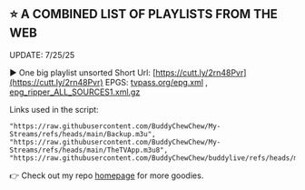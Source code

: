 ## ⭐ A COMBINED LIST OF PLAYLISTS FROM THE WEB

UPDATE: 7/25/25

▶️ One big playlist unsorted
Short Url: [https://cutt.ly/2rn48Pvr](https://cutt.ly/2rn48Pvr) EPGS: [tvpass.org/epg.xml](https://tvpass.org/epg.xml) , [epg_ripper_ALL_SOURCES1.xml.gz](https://epgshare01.online/epgshare01/epg_ripper_ALL_SOURCES1.xml.gz)

Links used in the script:

    "https://raw.githubusercontent.com/BuddyChewChew/My-Streams/refs/heads/main/Backup.m3u",
    "https://raw.githubusercontent.com/BuddyChewChew/My-Streams/refs/heads/main/TheTVApp.m3u8",
    "https://raw.githubusercontent.com/BuddyChewChew/buddylive/refs/heads/main/en/videoall.m3u

👉  Check out my repo [homepage](https://github.com/BuddyChewChew/My-Streams) for more goodies.
